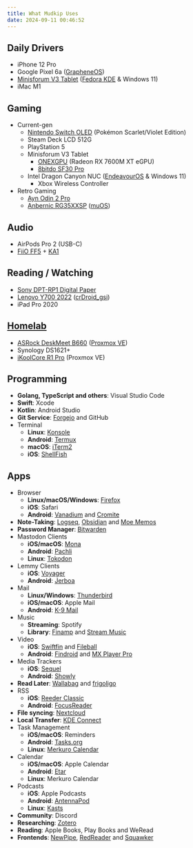 ```yaml
---
title: What Mudkip Uses
date: 2024-09-11 00:46:52
---
```


## Daily Drivers

- iPhone 12 Pro
- Google Pixel 6a ([GrapheneOS](https://grapheneos.org/))
- [Minisforum V3 Tablet](https://mudkip.me/2024/04/14/A-Brief-Review-of-the-Minisforum-V3-AMD-Tablet/) ([Fedora KDE](https://fedoraproject.org/spins/kde/) & Windows 11)
- iMac M1

## Gaming

- Current-gen
    - [Nintendo Switch OLED](https://www.nintendo.com/us/store/products/nintendo-switch-oled-model-pokemon-scarlet-pokemon-violet/) (Pokémon Scarlet/Violet Edition)
    - Steam Deck LCD 512G
    - PlayStation 5
    - Minisforum V3 Tablet
        - [ONEXGPU](https://onexplayerstore.com/products/onexgpu) (Radeon RX 7600M XT eGPU)
        - [8bitdo SF30 Pro](https://www.youtube.com/watch?v=mGqI5yJOsao)
    - Intel Dragon Canyon NUC ([EndeavourOS](https://mudkip.me/2024/03/28/Notes-on-EndeavourOS/) & Windows 11)
        - Xbox Wireless Controller
- Retro Gaming
    - [Ayn Odin 2 Pro](https://www.ayntec.com/products/odin-2)
    - [Anbernic RG35XXSP](https://anbernic.com/products/rg35xxsp) ([muOS](https://muos.dev/))

## Audio

- AirPods Pro 2 (USB-C)
- [FiiO FF5](https://www.fiio.com/FF5) + [KA1](https://www.fiio.com/ka1)

## Reading / Watching

- [Sony DPT-RP1 Digital Paper](https://www.sony.com/en/SonyInfo/design/stories/DPT-RP1/)
- [Lenovo Y700 2022](https://mudkip.me/2024/02/28/Spiritual-Successor-to-the-Google-Nexus-7/) ([crDroid_gsi](https://github.com/naz664/crDroid_gsi))
- iPad Pro 2020

## [Homelab](https://mudkip.me/2024/01/31/My-2023-Homelab-Setup/)

- [ASRock DeskMeet B660](https://www.asrock.com/Nettop/Intel/DeskMeet%20B660%20Series/index.asp) ([Proxmox VE](https://www.proxmox.com/en/proxmox-virtual-environment/overview))
- Synology DS1621+
- [iKoolCore R1 Pro](https://www.ikoolcore.com/products/ikoolcore-r1-pro) (Proxmox VE)

## Programming

- **Golang, TypeScript and others**: Visual Studio Code
- **Swift**: Xcode
- **Kotlin**: Android Studio
- **Git Service**: [Forgejo](https://forgejo.org/) and GitHub
- Terminal
    - **Linux**: [Konsole](https://konsole.kde.org/)
    - **Android**: [Termux](https://f-droid.org/en/packages/com.termux/)
    - **macOS**: [iTerm2](https://iterm2.com/)
    - **iOS**: [ShellFish](https://shellfishapp.com/)

## Apps

- Browser
	- **Linux/macOS/Windows**: [Firefox](https://www.mozilla.org/en-US/firefox/)
	- **iOS**: Safari
	- **Android**: [Vanadium](https://github.com/GrapheneOS/Vanadium) and [Cromite](https://github.com/uazo/cromite)
- **Note-Taking**: [Logseq](https://logseq.com), [Obsidian](https://obsidian.md/) and [Moe Memos](https://memos.moe/)
- **Password Manager**: [Bitwarden](https://bitwarden.com/)
- Mastodon Clients
	- **iOS/macOS**: [Mona](https://geo.itunes.apple.com/app/id1659154653)
	- **Android**: [Pachli](https://f-droid.org/packages/app.pachli/)
	- **Linux**: [Tokodon](https://apps.kde.org/tokodon/)
- Lemmy Clients
	- **iOS**: [Voyager](https://apps.apple.com/us/app/voyager-for-lemmy/id6451429762)
	- **Android**: [Jerboa](https://f-droid.org/en/packages/com.jerboa/)
- Mail
	- **Linux/Windows**: [Thunderbird](https://www.thunderbird.net/)
	- **iOS/macOS**: Apple Mail
	- **Android**: [K-9 Mail](https://k9mail.app/)
- Music
	- **Streaming**: Spotify
	- **Library**: [Finamp](https://github.com/jmshrv/finamp) and [Stream Music](https://apps.apple.com/us/app/stream-music-enjoy-music/id6449966496)
- Video
	- **iOS**: [Swiftfin](https://apps.apple.com/us/app/swiftfin/id1604098728) and [Fileball](https://apps.apple.com/us/app/fileball/id1558391784)
	- **Android**: [Findroid](https://github.com/jarnedemeulemeester/findroid) and [MX Player Pro](https://play.google.com/store/apps/details/MX_Player_Pro?id=com.mxtech.videoplayer.pro)
- Media Trackers
	- **iOS**: [Sequel](https://apps.apple.com/us/app/sequel-media-tracker/id1630746993)
	- **Android**: [Showly](https://github.com/michaldrabik/showly-2.0)
- **Read Later**: [Wallabag](https://wallabag.org/) and [frigoligo](https://github.com/casimir/frigoligo)
- RSS
	- **iOS**: [Reeder Classic](https://reeder.app/classic/)
	- **Android**: [FocusReader](https://play.google.com/store/apps/details?id=allen.town.focus.reader)
- **File syncing**: [Nextcloud](https://nextcloud.com/)
- **Local Transfer**: [KDE Connect](https://kdeconnect.kde.org/)
- Task Management
	- **iOS/macOS**: Reminders
	- **Android**: [Tasks.org](https://tasks.org/)
	- **Linux**: [Merkuro Calendar](https://apps.kde.org/merkuro.calendar/)
- Calendar
	- **iOS/macOS**: Apple Calendar
	- **Android**: [Etar](https://f-droid.org/packages/ws.xsoh.etar/)
	- **Linux**: Merkuro Calendar
- Podcasts
	- **iOS**: Apple Podcasts
	- **Android**: [AntennaPod](https://antennapod.org/)
	- **Linux**: [Kasts](https://apps.kde.org/kasts/)
- **Community**: Discord
- **Researching**: [Zotero](https://www.zotero.org/)
- **Reading**: Apple Books, Play Books and WeRead
- **Frontends**: [NewPipe](https://github.com/TeamNewPipe/NewPipe), [RedReader](https://github.com/QuantumBadger/RedReader) and [Squawker](https://github.com/j-fbriere/squawker)